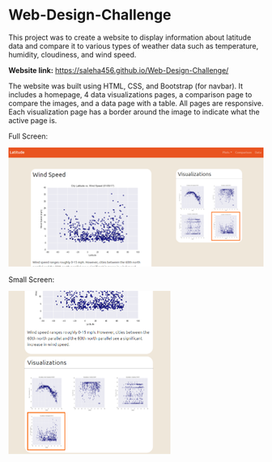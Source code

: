 # Web-Design-Challenge

This project was to create a website to display information about latitude data and compare it to various types of weather data such as temperature, humidity, cloudiness, and wind speed. 

**Website link:** https://saleha456.github.io/Web-Design-Challenge/

The website was built using HTML, CSS, and Bootstrap (for navbar). It includes a homepage, 4 data visualizations pages, a comparison page to compare the images, and a data page with a table.  All pages are responsive.  Each visualization page has a border around the image to indicate what the active page is.

Full Screen:

![](WebVisualizations\Images\fullscreen.png)



Small Screen:

<img src="WebVisualizations\Images\smallscreen.png" alt=" width=&quot;200&quot;" style="zoom:50%;" /> 